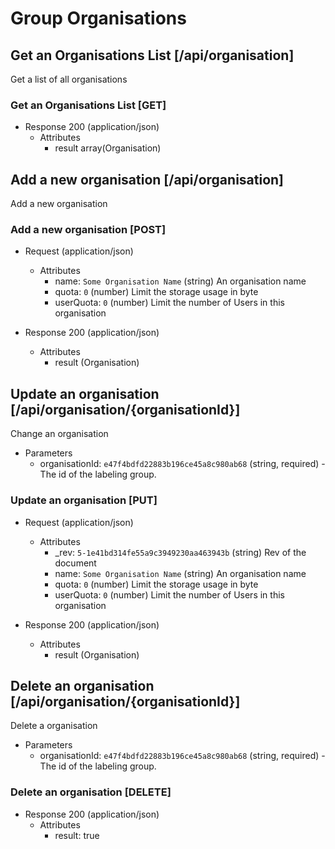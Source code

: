 # Group Organisations

## Get an Organisations List [/api/organisation]

Get a list of all organisations

### Get an Organisations List [GET]

+ Response 200 (application/json)
    + Attributes
        + result array(Organisation)

## Add a new organisation [/api/organisation]

Add a new organisation

### Add a new organisation [POST]

+ Request (application/json)
    + Attributes
        + name: `Some Organisation Name` (string) An organisation name
        + quota: `0` (number) Limit the storage usage in byte
        + userQuota: `0` (number) Limit the number of Users in this organisation

+ Response 200 (application/json)
    + Attributes
        + result (Organisation)

## Update an organisation [/api/organisation/{organisationId}]

Change an organisation

+ Parameters
    + organisationId: `e47f4bdfd22883b196ce45a8c980ab68` (string, required) - The id of the labeling group.

### Update an organisation [PUT]
+ Request (application/json)
    + Attributes
        + _rev: `5-1e41bd314fe55a9c3949230aa463943b` (string) Rev of the document
        + name: `Some Organisation Name` (string) An organisation name
        + quota: `0` (number) Limit the storage usage in byte
        + userQuota: `0` (number) Limit the number of Users in this organisation

+ Response 200 (application/json)
    + Attributes
        + result (Organisation)

## Delete an organisation [/api/organisation/{organisationId}]

Delete a organisation

+ Parameters
    + organisationId: `e47f4bdfd22883b196ce45a8c980ab68` (string, required) - The id of the labeling group.

### Delete an organisation [DELETE]

+ Response 200 (application/json)
    + Attributes
        + result: true